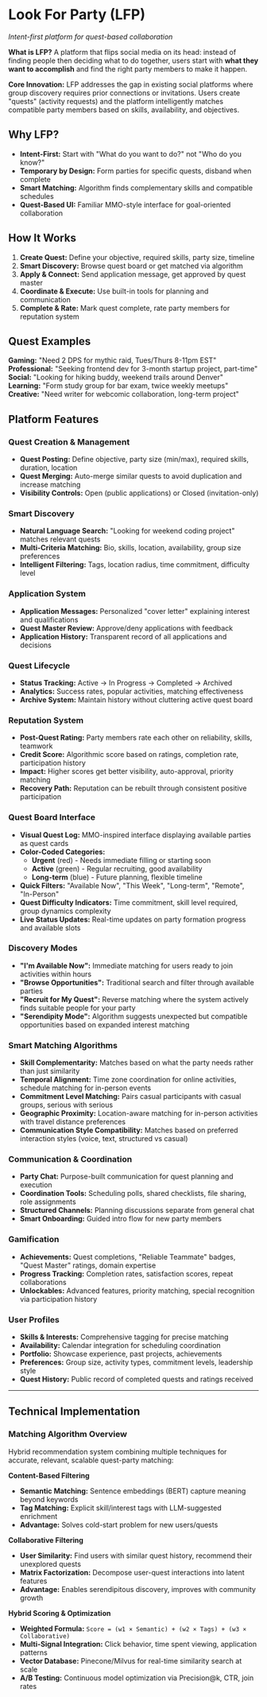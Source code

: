 # Look For Party (LFP)
*Intent-first platform for quest-based collaboration*

**What is LFP?**
A platform that flips social media on its head: instead of finding people then deciding what to do together, users start with **what they want to accomplish** and find the right party members to make it happen.

**Core Innovation:**
LFP addresses the gap in existing social platforms where group discovery requires prior connections or invitations. Users create "quests" (activity requests) and the platform intelligently matches compatible party members based on skills, availability, and objectives.

## Why LFP?
- **Intent-First:** Start with "What do you want to do?" not "Who do you know?"
- **Temporary by Design:** Form parties for specific quests, disband when complete
- **Smart Matching:** Algorithm finds complementary skills and compatible schedules
- **Quest-Based UI:** Familiar MMO-style interface for goal-oriented collaboration

## How It Works
1. **Create Quest:** Define your objective, required skills, party size, timeline
2. **Smart Discovery:** Browse quest board or get matched via algorithm
3. **Apply & Connect:** Send application message, get approved by quest master
4. **Coordinate & Execute:** Use built-in tools for planning and communication
5. **Complete & Rate:** Mark quest complete, rate party members for reputation system

## Quest Examples
**Gaming:** "Need 2 DPS for mythic raid, Tues/Thurs 8-11pm EST"  
**Professional:** "Seeking frontend dev for 3-month startup project, part-time"  
**Social:** "Looking for hiking buddy, weekend trails around Denver"  
**Learning:** "Form study group for bar exam, twice weekly meetups"  
**Creative:** "Need writer for webcomic collaboration, long-term project"

## Platform Features

### Quest Creation & Management
- **Quest Posting:** Define objective, party size (min/max), required skills, duration, location
- **Quest Merging:** Auto-merge similar quests to avoid duplication and increase matching
- **Visibility Controls:** Open (public applications) or Closed (invitation-only)

### Smart Discovery
- **Natural Language Search:** "Looking for weekend coding project" matches relevant quests
- **Multi-Criteria Matching:** Bio, skills, location, availability, group size preferences
- **Intelligent Filtering:** Tags, location radius, time commitment, difficulty level

### Application System
- **Application Messages:** Personalized "cover letter" explaining interest and qualifications
- **Quest Master Review:** Approve/deny applications with feedback
- **Application History:** Transparent record of all applications and decisions

### Quest Lifecycle
- **Status Tracking:** Active → In Progress → Completed → Archived
- **Analytics:** Success rates, popular activities, matching effectiveness
- **Archive System:** Maintain history without cluttering active quest board

### Reputation System
- **Post-Quest Rating:** Party members rate each other on reliability, skills, teamwork
- **Credit Score:** Algorithmic score based on ratings, completion rate, participation history
- **Impact:** Higher scores get better visibility, auto-approval, priority matching
- **Recovery Path:** Reputation can be rebuilt through consistent positive participation

### Quest Board Interface
- **Visual Quest Log:** MMO-inspired interface displaying available parties as quest cards
- **Color-Coded Categories:** 
  - **Urgent** (red) - Needs immediate filling or starting soon
  - **Active** (green) - Regular recruiting, good availability
  - **Long-term** (blue) - Future planning, flexible timeline
- **Quick Filters:** "Available Now", "This Week", "Long-term", "Remote", "In-Person"
- **Quest Difficulty Indicators:** Time commitment, skill level required, group dynamics complexity
- **Live Status Updates:** Real-time updates on party formation progress and available slots

### Discovery Modes
- **"I'm Available Now":** Immediate matching for users ready to join activities within hours
- **"Browse Opportunities":** Traditional search and filter through available parties
- **"Recruit for My Quest":** Reverse matching where the system actively finds suitable people for your party
- **"Serendipity Mode":** Algorithm suggests unexpected but compatible opportunities based on expanded interest matching

### Smart Matching Algorithms
- **Skill Complementarity:** Matches based on what the party needs rather than just similarity
- **Temporal Alignment:** Time zone coordination for online activities, schedule matching for in-person events
- **Commitment Level Matching:** Pairs casual participants with casual groups, serious with serious
- **Geographic Proximity:** Location-aware matching for in-person activities with travel distance preferences
- **Communication Style Compatibility:** Matches based on preferred interaction styles (voice, text, structured vs casual)

### Communication & Coordination
- **Party Chat:** Purpose-built communication for quest planning and execution
- **Coordination Tools:** Scheduling polls, shared checklists, file sharing, role assignments
- **Structured Channels:** Planning discussions separate from general chat
- **Smart Onboarding:** Guided intro flow for new party members

### Gamification
- **Achievements:** Quest completions, "Reliable Teammate" badges, "Quest Master" ratings, domain expertise
- **Progress Tracking:** Completion rates, satisfaction scores, repeat collaborations
- **Unlockables:** Advanced features, priority matching, special recognition via participation history

### User Profiles
- **Skills & Interests:** Comprehensive tagging for precise matching
- **Availability:** Calendar integration for scheduling coordination
- **Portfolio:** Showcase experience, past projects, achievements
- **Preferences:** Group size, activity types, commitment levels, leadership style
- **Quest History:** Public record of completed quests and ratings received

---

## Technical Implementation
### Matching Algorithm Overview

Hybrid recommendation system combining multiple techniques for accurate, relevant, scalable quest-party matching:

**Content-Based Filtering**
- **Semantic Matching:** Sentence embeddings (BERT) capture meaning beyond keywords
- **Tag Matching:** Explicit skill/interest tags with LLM-suggested enrichment
- **Advantage:** Solves cold-start problem for new users/quests

**Collaborative Filtering**
- **User Similarity:** Find users with similar quest history, recommend their unexplored quests
- **Matrix Factorization:** Decompose user-quest interactions into latent features
- **Advantage:** Enables serendipitous discovery, improves with community growth

**Hybrid Scoring & Optimization**
- **Weighted Formula:** `Score = (w1 × Semantic) + (w2 × Tags) + (w3 × Collaborative)`
- **Multi-Signal Integration:** Click behavior, time spent viewing, application patterns
- **Vector Database:** Pinecone/Milvus for real-time similarity search at scale
- **A/B Testing:** Continuous model optimization via Precision@k, CTR, join rates
